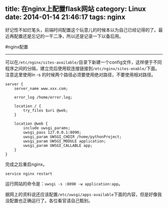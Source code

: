 title: 在nginx上配置flask网站
category: Linux
date: 2014-01-14 21:46:17
tags: nginx
---

好记性不如烂笔头，前端时间配置这个玩意儿的时候本以为自己已经记得的了。最近再配置还是忘记的一干二净，所以还是记录一下以备后用。
<!--more-->

#nginx配置

----------

可以在`/etc/nginx/sites-available/`目录下新建一个config文件，这样便于不同程序之间的分隔，建立完后使用软连接链接到`/etc/nginx/sites-enable/`下面。
注意这里使用ln -s 的时候两个路径必须要使用绝对路径，不要使用相对路径。
```
server {
    server_name www.xxx.com;

    error_log /home/error.log;

    location / {
        try_files $uri @web;
    }

    location @web {
        include uwsgi_params;
        uwsgi_pass 127.0.0.1:8090;
        uwsgi_param UWSGI_CHDIR /home/pythonProject;
        uwsgi_param UWSGI_MODULE application;
        uwsgi_param UWSGI_CALLABLE app;
    }
}
```
完成之后重启nginx。
```
service nginx restart
```

运行网站的命令是：`uwsgi -s :8090 -w application:app`。

据网上的资料说还应该配置`/etc/uwsgi/apps-available`下面的内容，但是好像我没配置也正确运行了。各位看官请自己甄别。
